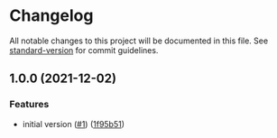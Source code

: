 # Changelog

All notable changes to this project will be documented in this file. See [standard-version](https://github.com/conventional-changelog/standard-version) for commit guidelines.

## 1.0.0 (2021-12-02)


### Features

* initial version ([#1](https://github.com/cresh-io/action-cached-git-lfs-pull/issues/1)) ([1f95b51](https://github.com/cresh-io/action-cached-git-lfs-pull/commit/1f95b517a79b7b577a9d101030d0e5991ff79175))
